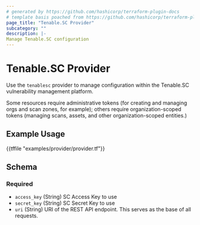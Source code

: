 ```yaml
---
# generated by https://github.com/hashicorp/terraform-plugin-docs
# template basis poached from https://github.com/hashicorp/terraform-plugin-docs/blob/main/internal/provider/template.go#L246
page_title: "Tenable.SC Provider"
subcategory: ""
description: |-
Manage Tenable.SC configuration
---
```

# Tenable.SC Provider

Use the `tenablesc` provider to manage configuration within the Tenable.SC vulnerability management platform.

Some resources require administrative tokens (for creating and managing orgs and scan zones, for example); others require organization-scoped tokens (managing scans, assets, and other organization-scoped entities.)

## Example Usage
{{tffile "examples/provider/provider.tf"}}

<!-- schema generated by tfplugindocs -->
## Schema

### Required

- `access_key` (String) SC Access Key to use
- `secret_key` (String) SC Secret Key to use
- `uri` (String) URI of the REST API endpoint. This serves as the base of all requests.
